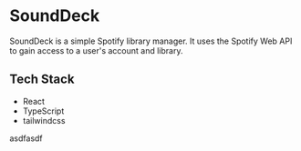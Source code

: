 # SoundDeck

SoundDeck is a simple Spotify library manager. It uses the Spotify Web API to gain access to a user's account and library.

## Tech Stack

- React
- TypeScript
- tailwindcss

asdfasdf
